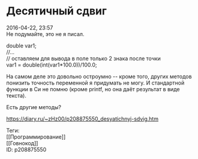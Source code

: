 Десятичный сдвиг
=================

   
 2016-04-22, 23:57   
  Не подумайте, это не я писал.   
   
 double var1;   
 //...   
 // оставляем для вывода в поле только 2 знака после точки   
 var1 = double(int(var1*100.0))/100.0;   
   
 На самом деле это довольно остроумно -- кроме того, других методов понизить точность переменной я придумать не могу. И стандартной функции в Си не помню (кроме printf, но она даёт результат в виде текста).   
   
 Есть другие методы?   
    
 <https://diary.ru/~zHz00/p208875550_desyatichnyj-sdvig.htm>   
   
 Теги:   
 [[Программирование]]   
 [[Говнокод]]   
 ID: p208875550